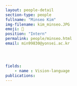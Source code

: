 ```yaml
---
layout: people-detail
section-type: people
fullname: "Minseo Kim"
img-filename: kim_minseo.JPG
emoji: 🏀
position: "Intern"
permalink: people/minseo.html
email: min99830@yonsei.ac.kr




fields:
    - name : Vision-language
publications:
---
```

